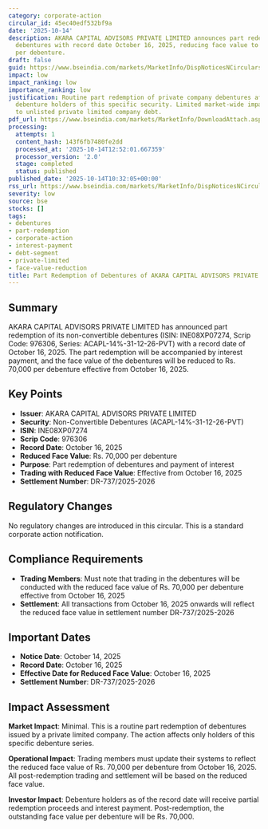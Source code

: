 ```yaml
---
category: corporate-action
circular_id: 45ec40edf532bf9a
date: '2025-10-14'
description: AKARA CAPITAL ADVISORS PRIVATE LIMITED announces part redemption of non-convertible
  debentures with record date October 16, 2025, reducing face value to Rs. 70,000
  per debenture.
draft: false
guid: https://www.bseindia.com/markets/MarketInfo/DispNoticesNCirculars.aspx?Noticeid={35FE29A9-38C7-4FDB-AC66-A3BDA54554D8}&noticeno=20251014-13&dt=10/14/2025&icount=13&totcount=34&flag=0
impact: low
impact_ranking: low
importance_ranking: low
justification: Routine part redemption of private company debentures affecting only
  debenture holders of this specific security. Limited market-wide impact as it pertains
  to unlisted private limited company debt.
pdf_url: https://www.bseindia.com/markets/MarketInfo/DownloadAttach.aspx?id=20251014-13&attachedId=
processing:
  attempts: 1
  content_hash: 143f6fb7480fe2dd
  processed_at: '2025-10-14T12:52:01.667359'
  processor_version: '2.0'
  stage: completed
  status: published
published_date: '2025-10-14T10:32:05+00:00'
rss_url: https://www.bseindia.com/markets/MarketInfo/DispNoticesNCirculars.aspx?Noticeid={35FE29A9-38C7-4FDB-AC66-A3BDA54554D8}&noticeno=20251014-13&dt=10/14/2025&icount=13&totcount=34&flag=0
severity: low
source: bse
stocks: []
tags:
- debentures
- part-redemption
- corporate-action
- interest-payment
- debt-segment
- private-limited
- face-value-reduction
title: Part Redemption of Debentures of AKARA CAPITAL ADVISORS PRIVATE LIMITED
---
```


## Summary

AKARA CAPITAL ADVISORS PRIVATE LIMITED has announced part redemption of its non-convertible debentures (ISIN: INE08XP07274, Scrip Code: 976306, Series: ACAPL-14%-31-12-26-PVT) with a record date of October 16, 2025. The part redemption will be accompanied by interest payment, and the face value of the debentures will be reduced to Rs. 70,000 per debenture effective from October 16, 2025.

## Key Points

- **Issuer**: AKARA CAPITAL ADVISORS PRIVATE LIMITED
- **Security**: Non-Convertible Debentures (ACAPL-14%-31-12-26-PVT)
- **ISIN**: INE08XP07274
- **Scrip Code**: 976306
- **Record Date**: October 16, 2025
- **Reduced Face Value**: Rs. 70,000 per debenture
- **Purpose**: Part redemption of debentures and payment of interest
- **Trading with Reduced Face Value**: Effective from October 16, 2025
- **Settlement Number**: DR-737/2025-2026

## Regulatory Changes

No regulatory changes are introduced in this circular. This is a standard corporate action notification.

## Compliance Requirements

- **Trading Members**: Must note that trading in the debentures will be conducted with the reduced face value of Rs. 70,000 per debenture effective from October 16, 2025
- **Settlement**: All transactions from October 16, 2025 onwards will reflect the reduced face value in settlement number DR-737/2025-2026

## Important Dates

- **Notice Date**: October 14, 2025
- **Record Date**: October 16, 2025
- **Effective Date for Reduced Face Value**: October 16, 2025
- **Settlement Number**: DR-737/2025-2026

## Impact Assessment

**Market Impact**: Minimal. This is a routine part redemption of debentures issued by a private limited company. The action affects only holders of this specific debenture series.

**Operational Impact**: Trading members must update their systems to reflect the reduced face value of Rs. 70,000 per debenture from October 16, 2025. All post-redemption trading and settlement will be based on the reduced face value.

**Investor Impact**: Debenture holders as of the record date will receive partial redemption proceeds and interest payment. Post-redemption, the outstanding face value per debenture will be Rs. 70,000.